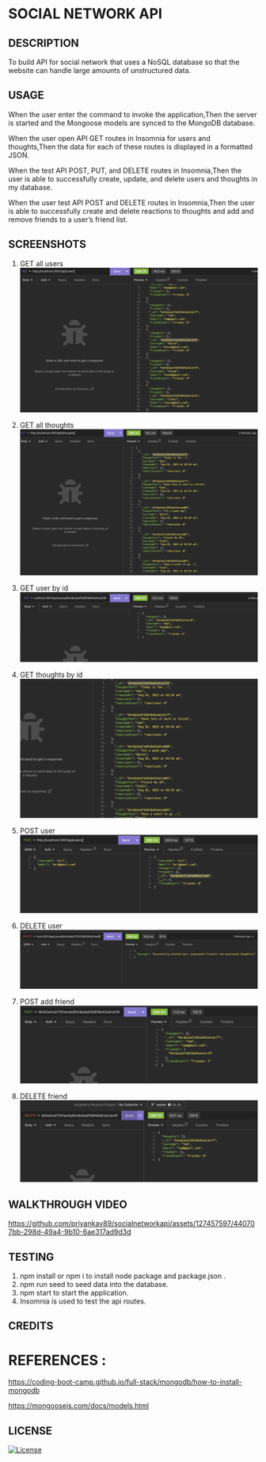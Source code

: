 # SOCIAL NETWORK API

## DESCRIPTION

 To build API for social network that uses a NoSQL database
so that the website can handle large amounts of unstructured data.

## USAGE

When the user enter the command to invoke the application,Then the server is started and the Mongoose models are synced to the MongoDB database.

When the user open API GET routes in Insomnia for users and thoughts,Then the data for each of these routes is displayed in a formatted JSON.

When the test API POST, PUT, and DELETE routes in Insomnia,Then the user is able to successfully create, update, and delete users and thoughts in my database.

When the user test API POST and DELETE routes in Insomnia,Then the user is able to successfully create and delete reactions to thoughts and add and remove friends to a user’s friend list.


## SCREENSHOTS

1. GET all users
![screenshot](./assets/images/get%20all%20users.png)

2. GET all thoughts
![screenshot](./assets/images/get%20all%20thoughts.png)

3. GET user by id
![screenshot](./assets/images/get%20user%20by%20id.png)

4. GET thoughts by id
![screenshot](./assets/images/get%20thoughts%20by%20id.png)

5. POST user 
![screenshot](./assets/images/post%20user.png)

6. DELETE user
![screenshot](./assets/images/delete%20.png)

7. POST add friend 
![screenshot](./assets/images/post%20add%20friend.png)

8. DELETE friend
![screenshot](./assets/images/delete%20friend.png)


## WALKTHROUGH VIDEO


https://github.com/priyankav89/socialnetworkapi/assets/127457597/440707bb-298d-49a4-9b10-6ae317ad9d3d



## TESTING

1. npm install or npm i to install node package and package.json .
2. npm run seed to seed data into the database.
3. npm start to start the application.
4. Insomnia is used to test the api routes.

## CREDITS

# REFERENCES :

https://coding-boot-camp.github.io/full-stack/mongodb/how-to-install-mongodb

https://mongoosejs.com/docs/models.html


## LICENSE

[![License](https://img.shields.io/badge/License-MIT-blue.svg)](https://opensource.org/licenses/MIT)

